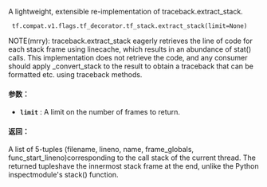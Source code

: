 A lightweight, extensible re-implementation of traceback.extract_stack.

```
 tf.compat.v1.flags.tf_decorator.tf_stack.extract_stack(limit=None) 
```

NOTE(mrry): traceback.extract_stack eagerly retrieves the line of code for    each stack frame using linecache, which results in an abundance of stat()    calls. This implementation does not retrieve the code, and any consumer    should apply _convert_stack to the result to obtain a traceback that can    be formatted etc. using traceback methods.

#### 参数：
- **`limit`** : A limit on the number of frames to return.


#### 返回：
A list of 5-tuples    (filename, lineno, name, frame_globals, func_start_lineno)corresponding to the call stack of the current thread.  The returned tupleshave the innermost stack frame at the end, unlike the Python inspectmodule's stack() function.

